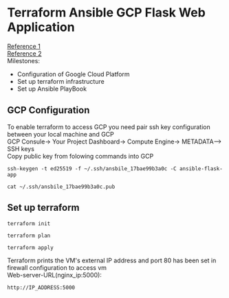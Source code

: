 # Terraform Ansible GCP Flask Web Application
[Reference 1](https://cloud.google.com/docs/terraform/get-started-with-terraform) <br/>
[Reference 2](https://github.com/antonputra/tutorials/tree/main/lessons/101)<br/>
Milestones:<br/>
- Configuration of Google Cloud Platform<br/>
- Set up terraform infrastructure <br/>
- Set up Ansible PlayBook <br/>
## GCP Configuration
To enable terraform to access GCP you need pair ssh key configuration between your local machine and GCP<br/>
GCP Consule-> Your Project Dashboard-> Compute Engine-> METADATA--> SSH keys <br/>
Copy public key from folowing commands into GCP <br/>
```
ssh-keygen -t ed25519 -f ~/.ssh/ansbile_17bae99b3a0c -C ansible-flask-app
```
```
cat ~/.ssh/ansbile_17bae99b3a0c.pub
```
## Set up terraform 
```
terraform init
```
```
terraform plan 
```
```
terraform apply 
```
Terraform prints the VM's external IP address and port 80 has been set in firewall configuration to access vm<br/>
Web-server-URL(nginx_ip:5000):<br/>
```
http://IP_ADDRESS:5000
```
